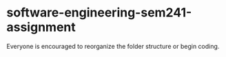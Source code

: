 # software-engineering-sem241-assignment

Everyone is encouraged to reorganize the folder structure or begin coding.
